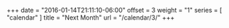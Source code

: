 +++
date = "2016-01-14T21:11:10-06:00"
offset = 3
weight = "1"
series = [ "calendar" ]
title = "Next Month"
url = "/calendar/3/"
+++

